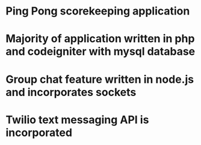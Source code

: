 # Ping Pong scorekeeping application
# Majority of application written in php and codeigniter with mysql database
# Group chat feature written in node.js and incorporates sockets
# Twilio text messaging API is incorporated